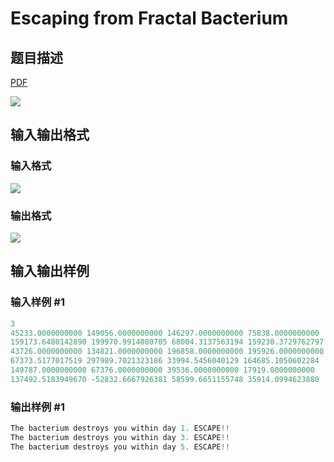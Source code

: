 # Escaping from Fractal Bacterium

## 题目描述

[problemUrl]: https://uva.onlinejudge.org/index.php?option=com_onlinejudge&Itemid=8&category=26&page=show_problem&problem=2417

[PDF](https://uva.onlinejudge.org/external/114/p11422.pdf)

![](https://cdn.luogu.com.cn/upload/vjudge_pic/UVA11422/25e08c44d899f75a5ad2866b8088940f028a83e9.png)

## 输入输出格式

### 输入格式

![](https://cdn.luogu.com.cn/upload/vjudge_pic/UVA11422/8e6fa55e6e61f133d8445e89704bd3f4155d7bd5.png)

### 输出格式

![](https://cdn.luogu.com.cn/upload/vjudge_pic/UVA11422/a3570f7d1615e400f33bcea88cc421b4d4010294.png)

## 输入输出样例

### 输入样例 #1

```cpp
3
45233.0000000000 149056.0000000000 146297.0000000000 75838.0000000000
159173.6480142890 199970.9914080705 68004.3137563194 159230.3729762797
43726.0000000000 134821.0000000000 196858.0000000000 195926.0000000000
67373.5177017519 297989.7021323186 33994.5456040129 164685.1050602284
149787.0000000000 67376.0000000000 39536.0000000000 17919.0000000000
137492.5183949670 -52832.6667926381 58599.6651155748 35914.0994623880
```


### 输出样例 #1

```cpp
The bacterium destroys you within day 1. ESCAPE!!
The bacterium destroys you within day 3. ESCAPE!!
The bacterium destroys you within day 5. ESCAPE!!
```


